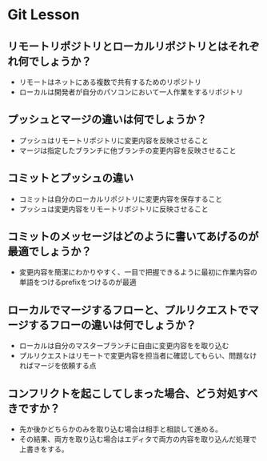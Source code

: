 # Git Lesson

## リモートリポジトリとローカルリポジトリとはそれぞれ何でしょうか？
- リモートはネットにある複数で共有するためのリポジトリ
- ローカルは開発者が自分のパソコンにおいて一人作業をするリポジトリ





## プッシュとマージの違いは何でしょうか？
- プッシュはリモートリポジトリに変更内容を反映させること
- マージは指定したブランチに他ブランチの変更内容を反映させること



## コミットとプッシュの違い
- コミットは自分のローカルリポジトリに変更内容を保存すること
- プッシュは変更内容をリモートリポジトリに反映させること



## コミットのメッセージはどのように書いてあげるのが最適でしょうか？
- 変更内容を簡潔にわかりやすく、一目で把握できるように最初に作業内容の単語をつけるprefixをつけるのが最適



## ローカルでマージするフローと、プルリクエストでマージするフローの違いは何でしょうか？
- ローカルは自分のマスターブランチに自由に変更内容をを取り込む
- プルリクエストはリモートで変更内容を担当者に確認してもらい、問題なければマージを依頼する点



## コンフリクトを起こしてしまった場合、どう対処すべきですか？
- 先か後かどちらかのみを取り込む場合は相手と相談して進める。
- その結果、両方を取り込む場合はエディタで両方の内容を取り込んだ処理で上書きをする。